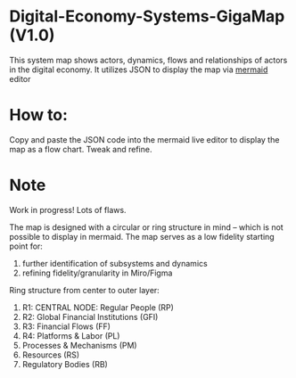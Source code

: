 # Digital-Economy-Systems-GigaMap (V1.0)
This system map shows actors, dynamics, flows and relationships of actors in the digital economy.
It utilizes JSON to display the map via [mermaid](https://mermaid.live/) editor


# How to:
Copy and paste the JSON code into the mermaid live editor to display the map as a flow chart.
Tweak and refine.

# Note
Work in progress! Lots of flaws.

The map is designed with a circular or ring structure in mind – which is not possible to display in mermaid.
The map serves as a low fidelity starting point for:
1. further identification of subsystems and dynamics
2. refining fidelity/granularity in Miro/Figma


Ring structure from center to outer layer:
1. R1: CENTRAL NODE: Regular People (RP)
2. R2: Global Financial Institutions (GFI)
3. R3: Financial Flows (FF)
4. R4: Platforms & Labor (PL)
5. Processes & Mechanisms (PM)
6. Resources (RS)
7. Regulatory Bodies (RB)
